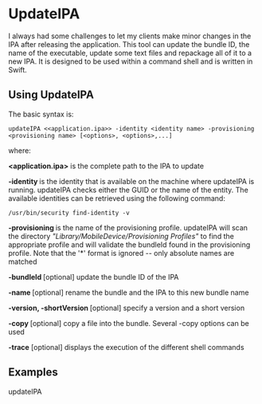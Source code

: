 # UpdateIPA

I always had some challenges to let my clients make minor changes in the IPA after releasing the application. This tool can update the bundle ID, the name of the executable, update some text files and repackage all of it to a new IPA. It is designed to be used within a command shell and is written in Swift.

## Using UpdateIPA

The basic syntax is:

    updateIPA <<application.ipa>> -identity <identity name> -provisioning <provisioning name> [<options>, <options>,...]

where:

**<application.ipa>** is the complete path to the IPA to update

**-identity <identity name>** is the identity that is available on the machine where updateIPA is running. updateIPA checks either the GUID or the name of the entity. The available identities can be retrieved using the following command:

    /usr/bin/security find-identity -v

**-provisioning <provisioning name>** is the name of the provisioning profile. updateIPA will scan the directory *"Library/MobileDevice/Provisioning Profiles"* to find the appropriate profile and will validate the bundleId found in the provisioning profile. Note that the '*' format is ignored -- only absolute names are matched

__-bundleId <bundle ID>__ [optional] update the bundle ID of the IPA

__-name <bundle name>__  [optional] rename the bundle and the IPA to this new bundle name

__-version, -shortVersion <version>__ [optional] specify a version and a short version

__-copy <file name>__ [optional] copy a file into the bundle. Several -copy options can be used

__-trace__ [optional] displays the execution of the different shell commands

## Examples

updateIPA 

